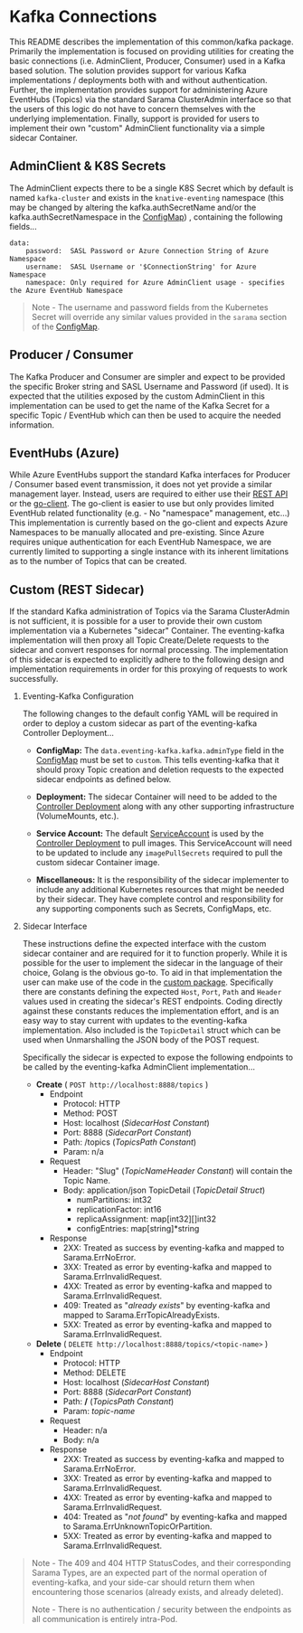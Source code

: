 # Kafka Connections

This README describes the implementation of this common/kafka package. Primarily
the implementation is focused on providing utilities for creating the basic
connections (i.e. AdminClient, Producer, Consumer) used in a Kafka based
solution. The solution provides support for various Kafka implementations /
deployments both with and without authentication. Further, the implementation
provides support for administering Azure EventHubs (Topics) via the standard
Sarama ClusterAdmin interface so that the users of this logic do not have to
concern themselves with the underlying implementation. Finally, support is
provided for users to implement their own "custom" AdminClient functionality via
a simple sidecar Container.

## AdminClient & K8S Secrets

The AdminClient expects there to be a single K8S Secret which by default is
named `kafka-cluster` and exists in the `knative-eventing` namespace (this may
be changed by altering the kafka.authSecretName and/or the
kafka.authSecretNamespace in the
[ConfigMap](../../../../../config/channel/distributed/300-eventing-kafka-configmap.yaml))
, containing the following fields...

```
data:
    password:  SASL Password or Azure Connection String of Azure Namespace
    username:  SASL Username or '$ConnectionString' for Azure Namespace
    namespace: Only required for Azure AdminClient usage - specifies the Azure EventHub Namespace
```

> Note - The username and password fields from the Kubernetes Secret will
> override any similar values provided in the `sarama` section of the
> [ConfigMap](../../../../../config/channel/distributed/300-eventing-kafka-configmap.yaml).

## Producer / Consumer

The Kafka Producer and Consumer are simpler and expect to be provided the
specific Broker string and SASL Username and Password (if used). It is expected
that the utilities exposed by the custom AdminClient in this implementation can
be used to get the name of the Kafka Secret for a specific Topic / EventHub
which can then be used to acquire the needed information.

## EventHubs (Azure)

While Azure EventHubs support the standard Kafka interfaces for Producer /
Consumer based event transmission, it does not yet provide a similar management
layer. Instead, users are required to either use their
[REST API](https://docs.microsoft.com/en-us/rest/api/eventhub/) or the
[go-client](https://github.com/Azure/azure-event-hubs-go/tree/master). The
go-client is easier to use but only provides limited EventHub related
functionality (e.g. - No "namespace" management, etc...) This implementation is
currently based on the go-client and expects Azure Namespaces to be manually
allocated and pre-existing.  Since Azure requires unique authentication for each
EventHub Namespace, we are currently limited to supporting a single instance
with its inherent limitations as to the number of Topics that can be created.

## Custom (REST Sidecar)

If the standard Kafka administration of Topics via the Sarama ClusterAdmin is
not sufficient, it is possible for a user to provide their own custom
implementation via a Kubernetes "sidecar" Container. The eventing-kafka
implementation will then proxy all Topic Create/Delete requests to the sidecar
and convert responses for normal processing. The implementation of this sidecar
is expected to explicitly adhere to the following design and implementation
requirements in order for this proxying of requests to work successfully.

1. Eventing-Kafka Configuration

   The following changes to the default config YAML will be required in order
   to deploy a custom sidecar as part of the eventing-kafka Controller
   Deployment...

   - **ConfigMap:** The `data.eventing-kafka.kafka.adminType` field in the
     [ConfigMap](../../../../../config/channel/distributed/300-eventing-kafka-configmap.yaml)
     must be set to `custom`. This tells eventing-kafka that it should proxy
     Topic creation and deletion requests to the expected sidecar endpoints as
     defined below.

   - **Deployment:** The sidecar Container will need to be added to the
     [Controller Deployment](../../../../../config/channel/distributed/500-controller-deployment.yaml)
     along with any other supporting infrastructure (VolumeMounts, etc.).

   - **Service Account:** The default
     [ServiceAccount](../../../../../config/channel/distributed/100-controller-serviceaccount.yaml)
     is used by the
     [Controller Deployment](../../../../../config/channel/distributed/500-controller-deployment.yaml)
     to pull images. This ServiceAccount will need to be updated to include any
     `imagePullSecrets` required to pull the custom sidecar Container image.

   - **Miscellaneous:** It is the responsibility of the sidecar implementer to
     include any additional Kubernetes resources that might be needed by their
     sidecar. They have complete control and responsibility for any supporting
     components such as Secrets, ConfigMaps, etc.

1. Sidecar Interface

   These instructions define the expected interface with the custom sidecar
   container and are required for it to function properly. While it is possible
   for the user to implement the sidecar in the language of their choice, Golang
   is the obvious go-to. To aid in that implementation the user can make use of
   the code in the [custom package](admin/custom). Specifically there are
   constants defining the expected `Host`, `Port`, `Path` and `Header` values
   used in creating the sidecar's REST endpoints. Coding directly against these
   constants reduces the implementation effort, and is an easy way to stay
   current with updates to the eventing-kafka implementation. Also included is
   the `TopicDetail` struct which can be used when Unmarshalling the JSON body
   of the POST request.

   Specifically the sidecar is expected to expose the following endpoints to be
   called by the eventing-kafka AdminClient implementation...

   - **Create** ( `POST http://localhost:8888/topics` )
     - Endpoint
       - Protocol: HTTP
       - Method: POST
       - Host: localhost (_SidecarHost Constant_)
       - Port: 8888 (_SidecarPort Constant_)
       - Path: /topics (_TopicsPath Constant_)
       - Param: n/a
     - Request
       - Header: "Slug" (_TopicNameHeader Constant_) will contain the Topic
         Name.
       - Body: application/json TopicDetail (_TopicDetail Struct_)
         - numPartitions: int32
         - replicationFactor: int16
         - replicaAssignment: map[int32][]int32
         - configEntries: map[string]\*string
     - Response
       - 2XX: Treated as success by eventing-kafka and mapped to
         Sarama.ErrNoError.
       - 3XX: Treated as error by eventing-kafka and mapped to
         Sarama.ErrInvalidRequest.
       - 4XX: Treated as error by eventing-kafka and mapped to
         Sarama.ErrInvalidRequest.
       - 409: Treated as "_already exists_" by eventing-kafka and mapped to
         Sarama.ErrTopicAlreadyExists.
       - 5XX: Treated as error by eventing-kafka and mapped to
         Sarama.ErrInvalidRequest.
   - **Delete** ( `DELETE http://localhost:8888/topics/<topic-name>` )
     - Endpoint
       - Protocol: HTTP
       - Method: DELETE
       - Host: localhost (_SidecarHost Constant_)
       - Port: 8888 (_SidecarPort Constant_)
       - Path: **/** (_TopicsPath Constant_)
       - Param: _topic-name_
     - Request
       - Header: n/a
       - Body: n/a
     - Response
       - 2XX: Treated as success by eventing-kafka and mapped to
         Sarama.ErrNoError.
       - 3XX: Treated as error by eventing-kafka and mapped to
         Sarama.ErrInvalidRequest.
       - 4XX: Treated as error by eventing-kafka and mapped to
         Sarama.ErrInvalidRequest.
       - 404: Treated as "_not found_" by eventing-kafka and mapped to
         Sarama.ErrUnknownTopicOrPartition.
       - 5XX: Treated as error by eventing-kafka and mapped to
         Sarama.ErrInvalidRequest.

> Note - The 409 and 404 HTTP StatusCodes, and their corresponding Sarama Types,
> are an expected part of the normal operation of eventing-kafka, and your
> side-car should return them when encountering those scenarios (already exists,
> and already deleted).
>
> Note - There is no authentication / security between the endpoints as all
> communication is entirely intra-Pod.
